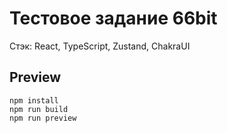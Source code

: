 # Тестовое задание 66bit  
Стэк: React, TypeScript, Zustand, ChakraUI  

## Preview  
```
npm install
npm run build
npm run preview
```

